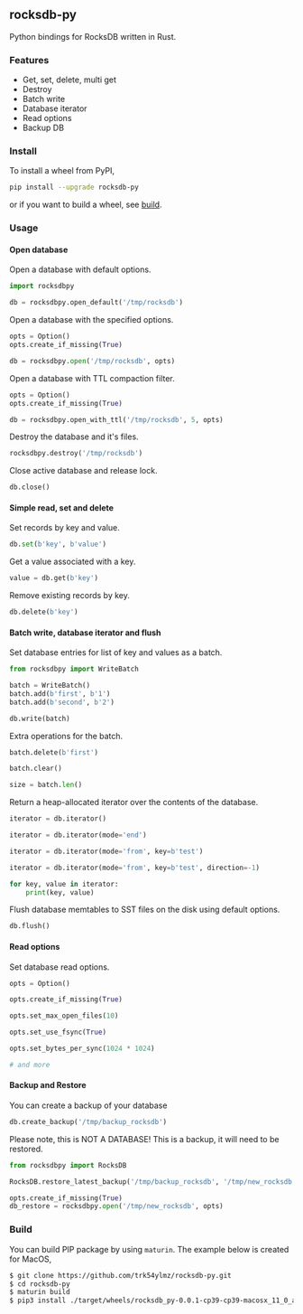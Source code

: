 ## rocksdb-py

Python bindings for RocksDB written in Rust.

### Features

* Get, set, delete, multi get
* Destroy
* Batch write
* Database iterator
* Read options
* Backup DB

### Install

To install a wheel from PyPI,

```bash
pip install --upgrade rocksdb-py
```

or if you want to build a wheel, see [build](https://github.com/trK54Ylmz/rocksdb-py#Build).

### Usage

#### Open database

Open a database with default options.

```python
import rocksdbpy

db = rocksdbpy.open_default('/tmp/rocksdb')
```

Open a database with the specified options.

```python
opts = Option()
opts.create_if_missing(True)

db = rocksdbpy.open('/tmp/rocksdb', opts)
```

Open a database with TTL compaction filter.

```python
opts = Option()
opts.create_if_missing(True)

db = rocksdbpy.open_with_ttl('/tmp/rocksdb', 5, opts)
```

Destroy the database and it's files.

```python
rocksdbpy.destroy('/tmp/rocksdb')
```

Close active database and release lock.

```python
db.close()
```

#### Simple read, set and delete

Set records by key and value.

```python
db.set(b'key', b'value')
```

Get a value associated with a key.

```python
value = db.get(b'key')
```

Remove existing records by key.

```python
db.delete(b'key')
```

#### Batch write, database iterator and flush

Set database entries for list of key and values as a batch.

```python
from rocksdbpy import WriteBatch

batch = WriteBatch()
batch.add(b'first', b'1')
batch.add(b'second', b'2')

db.write(batch)
```

Extra operations for the batch.

```python
batch.delete(b'first')

batch.clear()

size = batch.len()
```

Return a heap-allocated iterator over the contents of the database.

```python
iterator = db.iterator()

iterator = db.iterator(mode='end')

iterator = db.iterator(mode='from', key=b'test')

iterator = db.iterator(mode='from', key=b'test', direction=-1)

for key, value in iterator:
    print(key, value)
```

Flush database memtables to SST files on the disk using default options.

```python
db.flush()
```

#### Read options

Set database read options.

```python
opts = Option()

opts.create_if_missing(True)

opts.set_max_open_files(10)

opts.set_use_fsync(True)

opts.set_bytes_per_sync(1024 * 1024)

# and more
```

#### Backup and Restore

You can create a backup of your database

```python
db.create_backup('/tmp/backup_rocksdb')
```

Please note, this is NOT A DATABASE! This is a backup, it will need to be restored.

```python
from rocksdbpy import RocksDB

RocksDB.restore_latest_backup('/tmp/backup_rocksdb', '/tmp/new_rocksdb')

opts.create_if_missing(True)
db_restore = rocksdbpy.open('/tmp/new_rocksdb', opts)
```

### Build

You can build PIP package by using `maturin`. The example below is created for MacOS,

```bash
$ git clone https://github.com/trk54ylmz/rocksdb-py.git
$ cd rocksdb-py
$ maturin build
$ pip3 install ./target/wheels/rocksdb_py-0.0.1-cp39-cp39-macosx_11_0_arm64.whl
```
